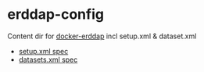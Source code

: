 # erddap-config
Content dir for [docker-erddap](https://hub.docker.com/r/axiom/docker-erddap/) incl setup.xml & dataset.xml

* [setup.xml spec](https://coastwatch.pfeg.noaa.gov/erddap/download/setup.html#setup.xml)
* [datasets.xml spec](https://coastwatch.pfeg.noaa.gov/erddap/download/setupDatasetsXml.html)
